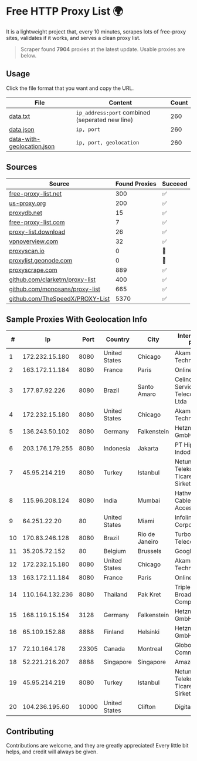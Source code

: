 
# Free HTTP Proxy List 🌍

It is a lightweight project that, every 10 minutes, scrapes lots of free-proxy sites, validates if it works, and serves a clean proxy list.


> Scraper found **7904** proxies at the latest update. Usable proxies are below.

## Usage

Click the file format that you want and copy the URL.


|File|Content|Count|
|----|-------|-----|
|[data.txt](https://raw.githubusercontent.com/themiralay/Proxy-List-World/master/data.txt)|`ip_address:port` combined (seperated new line)|260|
|[data.json](https://raw.githubusercontent.com/themiralay/Proxy-List-World/master/data.json)|`ip, port`|260|
|[data-with-geolocation.json](https://raw.githubusercontent.com/themiralay/Proxy-List-World/master/data-with-geolocation.json)|`ip, port, geolocation`|260|

## Sources

|Source|Found Proxies|Succeed|
|------|-------------|-------|
|[free-proxy-list.net](https://free-proxy-list.net)|300|✅|
|[us-proxy.org](https://www.us-proxy.org)|200|✅|
|[proxydb.net](http://proxydb.net)|15|✅|
|[free-proxy-list.com](https://free-proxy-list.com/?page=&port=&type%5B%5D=http&type%5B%5D=https&up_time=0&search=Search)|7|✅|
|[proxy-list.download](https://www.proxy-list.download/HTTP)|26|✅|
|[vpnoverview.com](https://vpnoverview.com/privacy/anonymous-browsing/free-proxy-servers)|32|✅|
|[proxyscan.io](https://www.proxyscan.io)|0|🚫|
|[proxylist.geonode.com](https://proxylist.geonode.com/api/proxy-list?limit=300&page=1&sort_by=lastChecked&sort_type=desc&protocols=http,https)|0|🚫|
|[proxyscrape.com](https://api.proxyscrape.com/v2/?request=displayproxies&protocol=http&timeout=10000&country=all&ssl=all&anonymity=all)|889|✅|
|[github.com/clarketm/proxy-list](https://raw.githubusercontent.com/clarketm/proxy-list/master/proxy-list-raw.txt)|400|✅|
|[github.com/monosans/proxy-list](https://raw.githubusercontent.com/monosans/proxy-list/main/proxies/http.txt)|665|✅|
|[github.com/TheSpeedX/PROXY-List](https://raw.githubusercontent.com/TheSpeedX/PROXY-List/master/http.txt)|5370|✅|


## Sample Proxies With Geolocation Info

|#|Ip|Port|Country|City|Internet Service Provider|
|-|--|----|-------|----|-------------------------|
|1|172.232.15.180|8080|United States|Chicago|Akamai Technologies, Inc.|
|2|163.172.11.184|8080|France|Paris|Online S.A.S.|
|3|177.87.92.226|8080|Brazil|Santo Amaro|Celino Ribeiro Servicos De Telecomunicacoes Ltda|
|4|172.232.15.180|8080|United States|Chicago|Akamai Technologies, Inc.|
|5|136.243.50.102|8080|Germany|Falkenstein|Hetzner Online GmbH|
|6|203.176.179.255|8080|Indonesia|Jakarta|PT Hipernet Indodata|
|7|45.95.214.219|8080|Turkey|Istanbul|Netundweb Telekomunikasyon Ticaret Limited Sirketi|
|8|115.96.208.124|8080|India|Mumbai|Hathway IP over Cable Internet Access|
|9|64.251.22.20|80|United States|Miami|Infolink Global Corporation|
|10|170.83.246.128|8080|Brazil|Rio de Janeiro|Turbo Lognet TLN Telecom Ltda|
|11|35.205.72.152|80|Belgium|Brussels|Google LLC|
|12|172.232.15.180|8080|United States|Chicago|Akamai Technologies, Inc.|
|13|163.172.11.184|8080|France|Paris|Online S.A.S.|
|14|110.164.132.236|8080|Thailand|Pak Kret|Triple T Broadband Public Company Limited|
|15|168.119.15.154|3128|Germany|Falkenstein|Hetzner Online GmbH|
|16|65.109.152.88|8888|Finland|Helsinki|Hetzner Online GmbH|
|17|72.10.164.178|23305|Canada|Montreal|GloboTech Communications|
|18|52.221.216.207|8888|Singapore|Singapore|Amazon.com, Inc.|
|19|45.95.214.219|8080|Turkey|Istanbul|Netundweb Telekomunikasyon Ticaret Limited Sirketi|
|20|104.236.195.60|10000|United States|Clifton|DigitalOcean, LLC|



## Contributing

Contributions are welcome, and they are greatly appreciated! Every
little bit helps, and credit will always be given.

